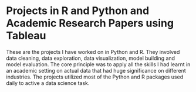 # Projects in R and Python and Academic Research Papers using Tableau
These are the projects I have worked on in Python and R. They involved data cleaning, data exploration, data visualization, model building and model evaluation. The core principle was to apply all the skills I had learnt in an academic setting on actual data that had huge significance on different industries. The projects utilized most of the Python and R packages used daily to active a data science task.
